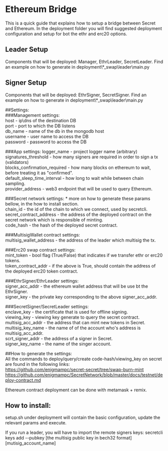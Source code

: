 # Ethereum Bridge
This is a quick guide that explains how to setup a bridge between Secret and Ethereum.
In the deployment folder you will find suggested deployment configuration and setup for bot the ethr and erc20 options.

## Leader Setup
Components that will be deployed: Manager, EthrLeader, SecretLeader.
Find an example on how to generate in deployment\\*_swap\leader\main.py


## Signer Setup
Components that will be deployed: EthrSigner, SecretSigner.
Find an example on how to generate in deployment\\*_swap\leader\main.py


##Settings:  
###Management settings:  
host - ip\dns of the destination DB  
port - port to which the DB listens  
db_name - name of the db in the mongodb host  
username - user name to access the DB  
password - password to access the DB  


###App settings:
logger_name - project logger name (arbitrary)  
signatures_threshold - how many signers are required in order to sign a tx (validators)  
blocks_confirmation_required - how many blocks on ethereum to wait, before treating it as "confirmed".    
default_sleep_time_interval - how long to wait while between chain sampling.  
provider_address - web3 endpoint that will be used to query Ethereum.  


###Secret network settings:
\* more  on how to generate these params bellow, in the how to install section.    
chain_id - the id of the chain to which we connect, used by secretcli.  
secret_contract_address - the address of the deployed contract on the secret network which is responsible of minting.  
code_hash - the hash of the deployed secret contract.  


###MultisigWallet contract settings:  
multisig_wallet_address - the address of the leader which multisig the tx.  


###Erc20 swap contract settings:  
mint_token - bool flag (True/False) that indicates if we transfer ethr or erc20 tokens.  
token_contract_addr - if the above is True, should contain the address of the deployed erc20 token contract.  
 
###EthrSigner/EthrLeader settings:  
signer_acc_addr - the ethereum wallet address that will be use bt the EthrSigner.  
signer_key - the private key corresponding to the above signer_acc_addr.  


###SecretSigner/SecretLeader settings:  
enclave_key - the certificate that is used for offline signing.  
viewing_key - viewing key generate to query the secret contract.
multisig_acc_addr - the address that can mint new tokens in Secret.  
multisig_key_name - the name of of the account who's address is multisig_acc_addr.     
scrt_signer_addr - the address of a signer in Secret.  
signer_key_name - the name of the singer account.


##How to generate the settings:  
All the commands to deploy/query/create code-hash/viewing_key  on secret are found in the following links:  
https://github.com/enigmampc/secret-secret/tree/swap-burn-mint  
https://github.com/enigmampc/SecretNetwork/blob/master/docs/testnet/deploy-contract.md
  

Ethereum contract deployment can be done with metamask + remix.  


## How to install:  
setup.sh under deployment will contain the basic configuration, update the relevant params and execute.  

If you run a leader, you will have to import the remote signers keys:
secretcli keys add --pubkey [the multisig public key in bech32 format] [mutisig_account_name]
